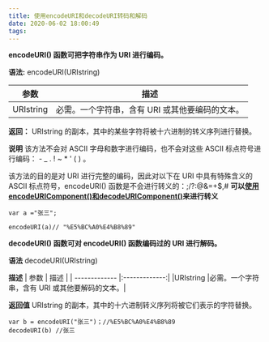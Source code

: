 ```yaml
---
title: 使用encodeURI和decodeURI转码和解码
date: 2020-06-02 18:00:49
tags:
---
```

**encodeURI() 函数可把字符串作为 URI 进行编码。**

**语法:**
encodeURI(URIstring)

| 参数 | 描述 |
| ------------- |:-------------:|
|URIstring |必需。一个字符串，含有 URI 或其他要编码的文本。|
<!-- more -->
**返回：**
URIstring 的副本，其中的某些字符将被十六进制的转义序列进行替换。

**说明**
该方法不会对 ASCII 字母和数字进行编码，也不会对这些 ASCII 标点符号进行编码： - _ . ! ~ * ' ( ) 。

该方法的目的是对 URI 进行完整的编码，因此对以下在 URI 中具有特殊含义的 ASCII 标点符号，encodeURI() 函数是不会进行转义的：;/?:@&=+$,#  **可以[使用encodeURIComponent()和decodeURIComponent()](https://blog.csdn.net/qq_39712029/article/details/81003518)来进行转义**

```
var a ="张三";

encodeURI(a)// "%E5%BC%A0%E4%B8%89"
```

**decodeURI() 函数可对 encodeURI() 函数编码过的 URI 进行解码。**

**语法**
decodeURI(URIstring)

**描述**
| 参数 | 描述 |
| ------------- |:-------------:|
|URIstring |必需。一个字符串，含有 URI 或其他要解码的文本。|

**返回值**
URIstring 的副本，其中的十六进制转义序列将被它们表示的字符替换。

```
var b = encodeURI("张三")；//%E5%BC%A0%E4%B8%89
decodeURI(b) //张三
```
